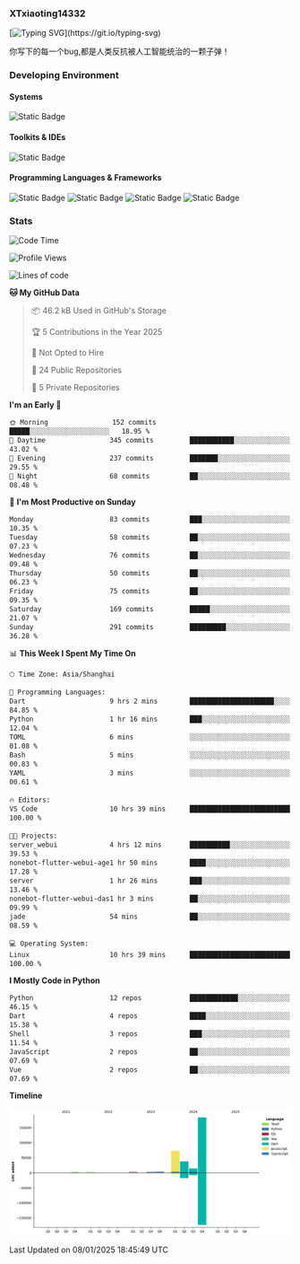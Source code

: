 ### XTxiaoting14332

[![Typing SVG](https://readme-typing-svg.herokuapp.com?font=JetBrians+Mono&pause=1000&random=false&width=435&lines=Hello+World!)](https://git.io/typing-svg)

你写下的每一个bug,都是人类反抗被人工智能统治的一颗子弹！

### Developing Environment

#### Systems

![Static Badge](https://img.shields.io/badge/Ubuntu-%20?style=flat-square&logo=ubuntu&logoColor=white&color=E34F26)

#### Toolkits & IDEs

![Static Badge](https://img.shields.io/badge/Visual%20Studio%20Code-%20?style=flat-square&logo=visualstudiocode&logoColor=white&color=blue)

#### Programming Languages & Frameworks

![Static Badge](https://img.shields.io/badge/Dart-%20?style=flat-square&logo=dart&logoColor=white&color=0175C2)
![Static Badge](https://img.shields.io/badge/Flutter-%20?style=flat-square&logo=flutter&logoColor=white&color=02569B)
![Static Badge](https://img.shields.io/badge/Python-%20?style=flat-square&logo=python&logoColor=white&color=E7A781)
![Static Badge](https://img.shields.io/badge/Bash%20Shell-%20?style=flat-square&logo=shell&logoColor=white&color=49D868)

### Stats

<!--START_SECTION:waka-->
![Code Time](http://img.shields.io/badge/Code%20Time-249%20hrs%2011%20mins-blue)

![Profile Views](http://img.shields.io/badge/Profile%20Views-0-blue)

![Lines of code](https://img.shields.io/badge/From%20Hello%20World%20I%27ve%20Written-318.7%20thousand%20lines%20of%20code-blue)

**🐱 My GitHub Data** 

> 📦 46.2 kB Used in GitHub's Storage 
 > 
> 🏆 5 Contributions in the Year 2025
 > 
> 🚫 Not Opted to Hire
 > 
> 📜 24 Public Repositories 
 > 
> 🔑 5 Private Repositories 
 > 
**I'm an Early 🐤** 

```text
🌞 Morning                152 commits         █████░░░░░░░░░░░░░░░░░░░░   18.95 % 
🌆 Daytime                345 commits         ███████████░░░░░░░░░░░░░░   43.02 % 
🌃 Evening                237 commits         ███████░░░░░░░░░░░░░░░░░░   29.55 % 
🌙 Night                  68 commits          ██░░░░░░░░░░░░░░░░░░░░░░░   08.48 % 
```
📅 **I'm Most Productive on Sunday** 

```text
Monday                   83 commits          ███░░░░░░░░░░░░░░░░░░░░░░   10.35 % 
Tuesday                  58 commits          ██░░░░░░░░░░░░░░░░░░░░░░░   07.23 % 
Wednesday                76 commits          ██░░░░░░░░░░░░░░░░░░░░░░░   09.48 % 
Thursday                 50 commits          ██░░░░░░░░░░░░░░░░░░░░░░░   06.23 % 
Friday                   75 commits          ██░░░░░░░░░░░░░░░░░░░░░░░   09.35 % 
Saturday                 169 commits         █████░░░░░░░░░░░░░░░░░░░░   21.07 % 
Sunday                   291 commits         █████████░░░░░░░░░░░░░░░░   36.28 % 
```


📊 **This Week I Spent My Time On** 

```text
🕑︎ Time Zone: Asia/Shanghai

💬 Programming Languages: 
Dart                     9 hrs 2 mins        █████████████████████░░░░   84.85 % 
Python                   1 hr 16 mins        ███░░░░░░░░░░░░░░░░░░░░░░   12.04 % 
TOML                     6 mins              ░░░░░░░░░░░░░░░░░░░░░░░░░   01.08 % 
Bash                     5 mins              ░░░░░░░░░░░░░░░░░░░░░░░░░   00.83 % 
YAML                     3 mins              ░░░░░░░░░░░░░░░░░░░░░░░░░   00.61 % 

🔥 Editors: 
VS Code                  10 hrs 39 mins      █████████████████████████   100.00 % 

🐱‍💻 Projects: 
server_webui             4 hrs 12 mins       ██████████░░░░░░░░░░░░░░░   39.53 % 
nonebot-flutter-webui-age1 hr 50 mins        ████░░░░░░░░░░░░░░░░░░░░░   17.28 % 
server                   1 hr 26 mins        ███░░░░░░░░░░░░░░░░░░░░░░   13.46 % 
nonebot-flutter-webui-das1 hr 3 mins         ██░░░░░░░░░░░░░░░░░░░░░░░   09.99 % 
jade                     54 mins             ██░░░░░░░░░░░░░░░░░░░░░░░   08.59 % 

💻 Operating System: 
Linux                    10 hrs 39 mins      █████████████████████████   100.00 % 
```

**I Mostly Code in Python** 

```text
Python                   12 repos            ████████████░░░░░░░░░░░░░   46.15 % 
Dart                     4 repos             ████░░░░░░░░░░░░░░░░░░░░░   15.38 % 
Shell                    3 repos             ███░░░░░░░░░░░░░░░░░░░░░░   11.54 % 
JavaScript               2 repos             ██░░░░░░░░░░░░░░░░░░░░░░░   07.69 % 
Vue                      2 repos             ██░░░░░░░░░░░░░░░░░░░░░░░   07.69 % 
```



**Timeline**

![Lines of Code chart](https://raw.githubusercontent.com/XTxiaoting14332/XTxiaoting14332/main/assets/bar_graph.png)


 Last Updated on 08/01/2025 18:45:49 UTC
<!--END_SECTION:waka-->